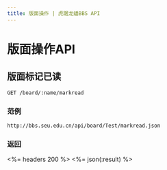 ```yaml
---
title: 版面操作 | 虎踞龙蟠BBS API
---
```


# 版面操作API

## 版面标记已读

    GET /board/:name/markread

### 范例

    http://bbs.seu.edu.cn/api/board/Test/markread.json

### 返回

<%= headers 200 %>
<%= json(:result) %>

